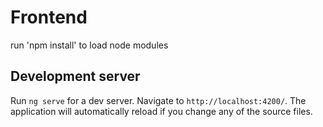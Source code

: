 # Frontend

run 'npm install' to load node modules

## Development server


Run `ng serve` for a dev server. Navigate to `http://localhost:4200/`. The application will automatically reload if you change any of the source files.

